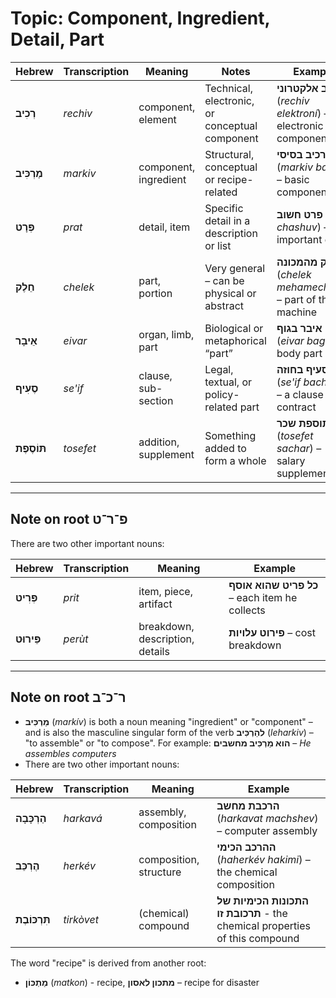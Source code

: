 # Topic: Component, Ingredient, Detail, Part

| **Hebrew**         | **Transcription** | **Meaning**             | **Notes**                              | **Example** |  
|--------------------|-------------------|--------------------------|------------------------------------------------|-------------|  
| **רְכִיב**         | *rechiv*           | component, element       | Technical, electronic, or conceptual component | **רכיב אלקטרוני** (*rechiv elektroní*) – electronic component |  
| **מַרְכִּיב**       | *markiv*           | component, ingredient    | Structural, conceptual or recipe-related       | **מרכיב בסיסי** (*markiv basisí*) – basic component |  
| **פְּרָט**         | *prat*             | detail, item             | Specific detail in a description or list       | **פרט חשוב** (*prat chashuv*) – an important detail |  
| **חֵלֶק**          | *chelek*           | part, portion            | Very general – can be physical or abstract     | **חלק מהמכונה** (*chelek mehamechoná*) – part of the machine |  
| **אֵיבָר**         | *eivar*            | organ, limb, part        | Biological or metaphorical “part”              | **איבר בגוף** (*eivar baguf*) – body part |  
| **סֶעִיף**         | *se'if*            | clause, sub-section      | Legal, textual, or policy-related part         | **סעיף בחוזה** (*se'if bachozé*) – a clause in a contract |  
| **תּוֹסֶפֶת**       | *tosefet*          | addition, supplement     | Something added to form a whole                | **תוספת שכר** (*tosefet sachar*) – salary supplement |  

---

## Note on root פ־ר־ט

There are two other important nouns:

| **Hebrew**     | **Transcription** | **Meaning**             | **Example** |
|----------------|-------------------|--------------------------|-------------|
| **פְּרִיט**      | *prit*            | item, piece, artifact     | **כל פריט שהוא אוסף** – each item he collects |
| **פֵּירוּט**     | *perùt*           | breakdown, description, details    | **פירוט עלויות** – cost breakdown |

---

## Note on root ר־כ־ב

- **מַרְכִּיב** (*markív*) is both a noun meaning "ingredient" or "component" – and is also the masculine singular form of the verb **להַרְכִּיב** (*leharkiv*) – "to assemble" or "to compose". For example: **הוא מַרְכִּיב מחשבים** – *He assembles computers*  
- There are two other important nouns:

| **Hebrew**     | **Transcription** | **Meaning**              | **Example** |
|----------------|-------------------|--------------------------|-------------|
| **הַרְכָּבָה**      | *harkavá*          | assembly, composition     | **הרכבת מחשב** (*harkavat machshev*) – computer assembly |
| **הֶרְכֵּב**       | *herkév*           | composition, structure    | **ההרכב הכימי** (*haherkév hakimi*) – the chemical composition |
| **תִּרְכּוֹבֶת**     | *tirkòvet*         | (chemical) compound       | **התכונות הכימיות של תרכובת זו** - the chemical properties of this compound |
The word "recipe" is derived from another root:

- **מַתְכּוֹן** (*matkon*) - recipe, **מתכון לאסון** – recipe for disaster

